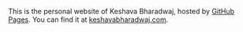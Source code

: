 This is the personal website of Keshava Bharadwaj, hosted by [GitHub Pages](http://pages.github.com).
You can find it at [keshavabharadwaj.com](http://keshavabharadwaj.com).

